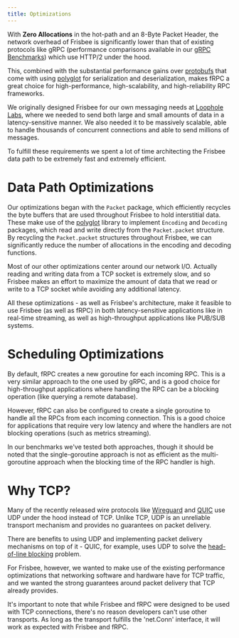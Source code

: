 ```yaml
---
title: Optimizations
---
```


With **Zero Allocations** in the hot-path and an 8-Byte Packet Header, the network overhead of Frisbee is significantly
lower than that of existing protocols like gRPC (performance comparisons available in our [gRPC Benchmarks](/performance/grpc-benchmarks))
which use HTTP/2 under the hood.

This, combined with the substantial performance gains over [protobufs](https://github.com/protocolbuffers/protobuf) that come with using
[polyglot](http://github.com/loopholelabs/polyglot-go) for serialization and deserialization, makes fRPC a great choice for high-performance, high-scalability, and high-reliability RPC frameworks.

We originally designed Frisbee for our own messaging needs at [Loophole Labs](https://loopholelabs.io), where we needed
to send both large and small amounts of data in a latency-sensitive manner. We also needed it to be massively scalable,
able to handle thousands of concurrent connections and able to send millions of messages.

To fulfill these requirements we spent a lot of time architecting the Frisbee data path to be extremely fast and extremely efficient.

# Data Path Optimizations

Our optimizations began with the `Packet` package, which efficiently recycles the byte buffers
that are used throughout Frisbee to hold interstitial data. These make use of the [polyglot](http://github.com/loopholelabs/polyglot-go) library
to implement `Encoding` and `Decoding` packages, which read and write directly from the `Packet.packet`
structure. By recycling the `Packet.packet` structures throughout Frisbee, we can significantly reduce
the number of allocations in the encoding and decoding functions.

Most of our other optimizations center around our network I/O. Actually reading and writing data from a TCP socket
is extremely slow, and so Frisbee makes an effort to maximize the amount of data that we read or write to a TCP socket
while avoiding any additional latency.

All these optimizations - as well as Frisbee's architecture, make it feasible to use Frisbee (as well as fRPC)
in both latency-sensitive applications like in real-time streaming, as well as high-throughput applications like PUB/SUB systems.

# Scheduling Optimizations

By default, fRPC creates a new goroutine for each incoming RPC. This is a very similar approach to the one used by gRPC,
and is a good choice for high-throughput applications where handling the RPC can be a blocking operation (like querying a remote
database).

However, fRPC can also be configured to create a single goroutine to handle all the RPCs from
each incoming connection. This is a good choice for applications that require very low latency and where the handlers are not blocking operations (such as metrics streaming).

<Note>
  In our benchmarks we've tested both approaches, though it should be noted that
  the single-goroutine approach is not as efficient as the multi-goroutine
  approach when the blocking time of the RPC handler is high.
</Note>

# Why TCP?

Many of the recently released wire protocols like [Wireguard](https://www.wireguard.com/) and [QUIC](https://datatracker.ietf.org/doc/html/rfc9000)
use UDP under the hood instead of TCP. Unlike TCP, UDP is an unreliable transport mechanism and provides no guarantees
on packet delivery.

There are benefits to using UDP and implementing packet delivery mechanisms on top of it - QUIC, for example, uses
UDP to solve the [head-of-line blocking](https://calendar.perfplanet.com/2020/head-of-line-blocking-in-quic-and-http-3-the-details/)
problem.

For Frisbee, however, we wanted to make use of the existing performance optimizations that networking software and hardware
have for TCP traffic, and we wanted the strong guarantees around packet delivery that TCP already provides.

<Note>
  It's important to note that while Frisbee and fRPC were designed to be used
  with TCP connections, there's no reason developers can't use other transports.
  As long as the transport fulfills the 'net.Conn' interface, it will work as
  expected with Frisbee and fRPC.
</Note>
